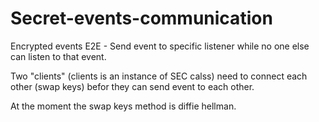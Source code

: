 # Secret-events-communication
Encrypted events E2E - Send event to specific listener while no one else can listen to that event.

Two "clients" (clients is an instance of SEC calss) need to connect each other (swap keys) befor they can send event to each other.

At the moment the swap keys method is diffie hellman.
